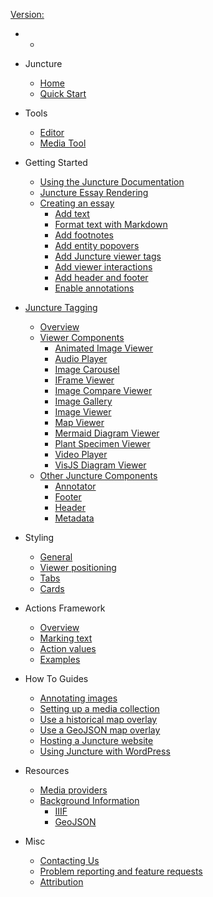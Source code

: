 [Version: <ve-version></ve-version>](https://github.com/orgs/juncture-digital/discussions/4)

  - 
    - <ve-auth></ve-auth>

  - Juncture
    - [Home](/)
    - [Quick Start](/docs/quick-start)

  - Tools
    - [Editor](/docs/embedded-editor)
    - [Media Tool](/docs/embedded-media)
  
- Getting Started
  - [Using the Juncture Documentation](/docs/getting-started)
  - [Juncture Essay Rendering](/docs/getting-started?id=juncture-essay-rendering)
  - [Creating an essay](/docs/getting-started?id=creating-an-essay)
    - [Add text](/docs/getting-started?id=add-text)
    - [Format text with Markdown](/docs/getting-started?id=format-text-with-markdown)
    - [Add footnotes](/docs/getting-started?id=add-footnotes)
    - [Add entity popovers](/docs/getting-started?id=add-entity-popovers)
    - [Add Juncture viewer tags](/docs/getting-started?id=add-juncture-viewer-tags)
    - [Add viewer interactions](/docs/getting-started?id=add-viewer-interactions)
    - [Add header and footer](/docs/getting-started?id=add-header-and-footer)
    - [Enable annotations](/docs/getting-started?id=enable-annotations)

- [Juncture Tagging](/docs/components/)
  - [Overview](/docs/components/)
  - [Viewer Components](/docs/components/overview?id=viewers)
    - [Animated Image Viewer](/docs/components/animated-image-viewer)
    - [Audio Player](/docs/components/audio-player)
    - [Image Carousel](/docs/components/image-carousel)
    - [IFrame Viewer](/docs/components/iframe-viewer)
    - [Image Compare Viewer](/docs/components/image-compare-viewer)
    - [Image Gallery](/docs/components/image-gallery)
    - [Image Viewer](/docs/components/image-viewer)
    - [Map Viewer](/docs/components/map-viewer)
    - [Mermaid Diagram Viewer](/docs/components/mermaid-diagram-viewer)
    - [Plant Specimen Viewer](/docs/components/plant-specimen-viewer)
    - [Video Player](/docs/components/video-player)
    - [VisJS Diagram Viewer](/docs/components/visjs-diagram-viewer)
  - [Other Juncture Components](/docs/components/overview?id=other-tags)
    - [Annotator](/docs/components/annotate)
    - [Footer](/docs/components/footer)
    - [Header](/docs/components/header)
    - [Metadata](/docs/components/meta)

- Styling
  - [General](/docs/styling/general)
  - [Viewer positioning](/docs/styling/viewer-positioning)
  - [Tabs](/docs/styling/tabs)
  - [Cards](/docs/styling/cards)

- Actions Framework
  - [Overview](/docs/actions?id=overview)
  - [Marking text](/docs/actions?id=marking-text)
  - [Action values](/docs/actions?id=getting-action-values)
  - [Examples](/docs/actions?id=examples)

- How To Guides
  - [Annotating images](/docs/howto/annotate-images)
  - [Setting up a media collection](/docs/howto/setup-media-collection)
  - [Use a historical map overlay](/docs/howto/use-historic-maps)
  - [Use a GeoJSON map overlay](/docs/howto/geojson-overlay)
  - [Hosting a Juncture website](/docs/howto/hosting)
  - [Using Juncture with WordPress](/docs/howto/use-juncture-with-wordpress)

- Resources
  - [Media providers](/docs/resources/media)
  - [Background Information](/docs/resources/background)
    - [IIIF](/docs/resources/background?id=iiif)
    - [GeoJSON](/docs/resources/background?id=geojson)

- Misc
  - [Contacting Us](/docs/contact)
  - [Problem reporting and feature requests](/docs/issues)
  - [Attribution](/docs/attribution)